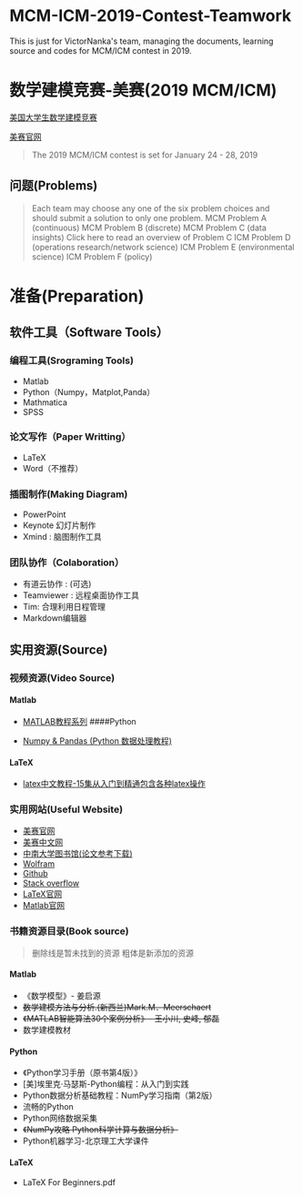 # MCM-ICM-2019-Contest-Teamwork
This is just for VictorNanka's team, managing the documents,  learning source and codes for MCM/ICM contest in 2019. 
# 数学建模竞赛-美赛(2019 MCM/ICM)

[美国大学生数学建模竞赛](https://baike.baidu.com/item/美国大学生数学建模竞赛)

[美赛官网](http://www.comap.com/undergraduate/contests/)
> The 2019 MCM/ICM contest is set for January 24 - 28, 2019

## 问题(Problems)

> Each team may choose any one of the six problem choices and should submit a solution to only one problem.
MCM Problem A (continuous)
MCM Problem B (discrete)
MCM Problem C (data insights)
          Click here to read an overview of Problem C
ICM Problem D (operations research/network science)
ICM Problem E (environmental science)
ICM Problem F (policy)

# 准备(Preparation)

## 软件工具（Software Tools）

### 编程工具(Srograming Tools)

* Matlab
* Python（Numpy，Matplot,Panda）
* Mathmatica
* SPSS

### 论文写作（Paper Writting）

* LaTeX
* Word（不推荐）

### 插图制作(Making Diagram)

* PowerPoint
* Keynote 幻灯片制作
* Xmind : 脑图制作工具

### 团队协作（Colaboration）

* 有道云协作 : (可选)
* Teamviewer : 远程桌面协作工具
* Tim: 合理利用日程管理
* Markdown编辑器


## 实用资源(Source)

### 视频资源(Video Source)

#### Matlab

* [MATLAB教程系列](https://www.bilibili.com/video/av14503445/)
####Python

* [Numpy & Pandas (Python 数据处理教程)](https://www.bilibili.com/video/av16378934/)

#### LaTeX

* [latex中文教程-15集从入门到精通包含各种latex操作]()

### 实用网站(Useful Website)

* [美赛官网](http://www.comap.com/undergraduate/contests/)
* [美赛中文网](http://www.mcmbooks.net)
* [中南大学图书馆(论文参考下载)](http://lib.csu.edu.cn)
* [Wolfram](https://www.wolframalpha.com)
* [Github](https://github.com)
* [Stack overflow](https://stackoverflow.com)
* [LaTeX官网](https://www.latex-project.org)
* [Matlab官网](https://www.mathworks.com/products/matlab.html)



### 书籍资源目录(Book source)
> 删除线是暂未找到的资源
> 粗体是新添加的资源


#### Matlab
* 《数学模型》- 姜启源
* ~~数学建模方法与分析.(新西兰)Mark.M．Meerschaert~~
* ~~《MATLAB智能算法30个案例分析》- 王小川, 史峰, 郁磊~~
* 数学建模教材
#### Python
* 《Python学习手册（原书第4版）》
* [美]埃里克·马瑟斯-Python编程：从入门到实践
* Python数据分析基础教程：NumPy学习指南（第2版）
* 流畅的Python 
* Python网络数据采集
* ~~《NumPy攻略  Python科学计算与数据分析》~~
* Python机器学习-北京理工大学课件
#### LaTeX
* LaTeX For Beginners.pdf


